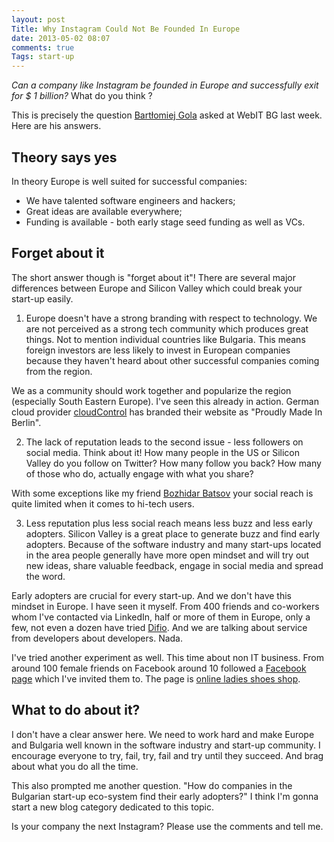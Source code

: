 ```yaml
---
layout: post
Title: Why Instagram Could Not Be Founded In Europe
date: 2013-05-02 08:07
comments: true
Tags: start-up
---
```


*Can a company like Instagram be founded in Europe and successfully exit for
$ 1 billion?* What do you think ?

This is precisely the question [Bartłomiej Gola](http://speedupgroup.com/about-us/)
asked at WebIT BG last week. Here are his answers.


Theory says yes
----------------

In theory Europe is well suited for successful companies:

* We have talented software engineers and hackers;
* Great ideas are available everywhere;
* Funding is available - both early stage seed funding as well
as VCs.


Forget about it
---------------

The short answer though is "forget about it"! There are several
major differences between Europe and Silicon Valley which
could break your start-up easily.

1) Europe doesn't have a strong branding with respect to technology.
We are not perceived as a strong tech community which produces great things.
Not to mention individual countries like Bulgaria.
This means foreign investors are
less likely to invest in European companies because they haven't heard
about other successful companies coming from the region.

We as a community should work together and popularize the region
(especially South Eastern Europe). I've seen this already in action.
German cloud provider [cloudControl](http://cloudcontrol.de) has
branded their website as "Proudly Made In Berlin".

2) The lack of reputation leads to the second issue - less followers
on social media. Think about it! How many people in the US or Silicon Valley
do you follow on Twitter? How many follow you back? How many of those who
do, actually engage with what you share? 

With some exceptions like my friend [Bozhidar Batsov](http://batsov.com) your
social reach is quite limited when it comes to hi-tech users.

3) Less reputation plus less social reach means less buzz and less early
adopters. Silicon Valley is a great place to generate buzz and find
early adopters. Because of the software industry and many start-ups
located in the area people generally have more open mindset and
will try out new ideas, share valuable feedback, engage in social media
and spread the word.

Early adopters are crucial for every start-up. And we don't have this 
mindset in Europe. I have seen it myself. From 400 friends and co-workers
whom I've contacted via LinkedIn, half or more of them in Europe,
only a few, not even a dozen have tried [Difio](http://www.dif.io).
And we are talking about service from developers about developers. Nada.

I've tried another experiment as well. This time about non IT business.
From around 100 female friends on Facebook around 10 followed a 
[Facebook page](http://facebook.com/obuvki41plus)
which I've invited them to. The page is 
[online ladies shoes shop](http://obuvki41plus.com).


What to do about it?
--------------------

I don't have a clear answer here. We need to work hard and
make Europe and Bulgaria well known in the software industry
and start-up community. I encourage everyone to try, fail, try, fail
and try until they succeed. And brag about what you do all the time.

This also prompted me another question. "How do companies in the Bulgarian
start-up eco-system find their early adopters?" I think I'm gonna start
a new blog category  dedicated to this topic.



Is your company the next Instagram? Please use the comments and tell me.









